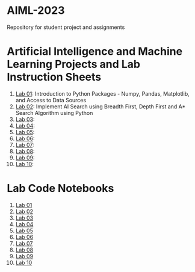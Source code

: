# AIML-2023
Repository for student project and assignments
# Artificial Intelligence and Machine Learning Projects and Lab Instruction Sheets
1. [Lab 01](https://github.com/kirankumareranki/AIML-2023/blob/main/AIML_A1.pdf): Introduction to Python Packages - Numpy, Pandas, Matplotlib, and Access to Data Sources
1. [Lab 02](https://github.com/kirankumareranki/AIML-2023/blob/main/AIML_A2.pdf): Implement AI Search using Breadth First, Depth First and A* Search Algorithm using Python
1. [Lab 03](https://github.com/kirankumareranki/AIML-2023/blob/main/AIML_A1.pdf):
1. [Lab 04](https://github.com/kirankumareranki/AIML-2023/blob/main/AIML_A1.pdf):
1. [Lab 05](https://github.com/kirankumareranki/AIML-2023/blob/main/AIML_A1.pdf):
1. [Lab 06](https://github.com/kirankumareranki/AIML-2023/blob/main/AIML_A1.pdf):
1. [Lab 07](https://github.com/kirankumareranki/AIML-2023/blob/main/AIML_A1.pdf):
1. [Lab 08](https://github.com/kirankumareranki/AIML-2023/blob/main/AIML_A1.pdf):
2. [Lab 09](https://github.com/kirankumareranki/AIML-2023/blob/main/AIML_A1.pdf):
3. [Lab 10](https://github.com/kirankumareranki/AIML-2023/blob/main/AIML_A1.pdf):


# Lab Code Notebooks
1. [Lab 01](https://github.com/kirankumareranki/AIML-2023/blob/main/Lab01-AIML.ipynb)
2. [Lab 02](https://github.com/kirankumareranki/AIML-2023/blob/main/Lab02-AIML.ipynb)
3. [Lab 03](https://github.com/kirankumareranki/AIML-2023/blob/main/Lab03-AIML.ipynb)
4. [Lab 04](https://github.com/kirankumareranki/AIML-2023/blob/main/Lab04-AIML.ipynb)
5. [Lab 05](https://github.com/kirankumareranki/AIML-2023/blob/main/Lab05-AIML.ipynb)
6. [Lab 06](https://github.com/kirankumareranki/AIML-2023/blob/main/Lab06-AIML.ipynb)
7. [Lab 07](https://github.com/kirankumareranki/AIML-2023/blob/main/Lab07-AIML.ipynb)
8. [Lab 08](https://github.com/kirankumareranki/AIML-2023/blob/main/Lab08-AIML.ipynb)
9. [Lab 09](https://github.com/kirankumareranki/AIML-2023/blob/main/Lab09-AIML.ipynb)
10. [Lab 10](https://github.com/kirankumareranki/AIML-2023/blob/main/Lab10-AIML.ipynb)
    

